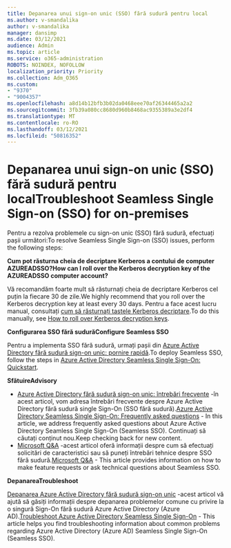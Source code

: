```yaml
---
title: Depanarea unui sign-on unic (SSO) fără sudură pentru local
ms.author: v-smandalika
author: v-smandalika
manager: dansimp
ms.date: 03/12/2021
audience: Admin
ms.topic: article
ms.service: o365-administration
ROBOTS: NOINDEX, NOFOLLOW
localization_priority: Priority
ms.collection: Adm_O365
ms.custom:
- "9370"
- "9004357"
ms.openlocfilehash: a8d14b12bfb3b02da0468eee70af26344465a2a2
ms.sourcegitcommit: 3fb39a080cc8680d960b8468ac9355389a3e2df4
ms.translationtype: MT
ms.contentlocale: ro-RO
ms.lasthandoff: 03/12/2021
ms.locfileid: "50816352"
---
```

# <a name="troubleshoot-seamless-single-sign-on-sso-for-on-premises"></a><span data-ttu-id="c4737-102">Depanarea unui sign-on unic (SSO) fără sudură pentru local</span><span class="sxs-lookup"><span data-stu-id="c4737-102">Troubleshoot Seamless Single Sign-on (SSO) for on-premises</span></span>

<span data-ttu-id="c4737-103">Pentru a rezolva problemele cu sign-on unic (SSO) fără sudură, efectuați pașii următori:</span><span class="sxs-lookup"><span data-stu-id="c4737-103">To resolve Seamless Single Sign-on (SSO) issues, perform the following steps:</span></span>

<span data-ttu-id="c4737-104">**Cum pot răsturna cheia de decriptare Kerberos a contului de computer AZUREADSSO?**</span><span class="sxs-lookup"><span data-stu-id="c4737-104">**How can I roll over the Kerberos decryption key of the AZUREADSSO computer account?**</span></span>

<span data-ttu-id="c4737-105">Vă recomandăm foarte mult să răsturnați cheia de decriptare Kerberos cel puțin la fiecare 30 de zile.</span><span class="sxs-lookup"><span data-stu-id="c4737-105">We highly recommend that you roll over the Kerberos decryption key at least every 30 days.</span></span> <span data-ttu-id="c4737-106">Pentru a face acest lucru manual, consultați [cum să răsturnați tastele Kerberos decriptare](https://docs.microsoft.com/azure/active-directory/hybrid/how-to-connect-sso-faq#).</span><span class="sxs-lookup"><span data-stu-id="c4737-106">To do this manually, see [How to roll over Kerberos decryption keys](https://docs.microsoft.com/azure/active-directory/hybrid/how-to-connect-sso-faq#).</span></span>

<span data-ttu-id="c4737-107">**Configurarea SSO fără sudură**</span><span class="sxs-lookup"><span data-stu-id="c4737-107">**Configure Seamless SSO**</span></span>

<span data-ttu-id="c4737-108">Pentru a implementa SSO fără sudură, urmați pașii din [Azure Active Directory fără sudură sign-on unic: pornire rapidă](https://docs.microsoft.com/azure/active-directory/hybrid/how-to-connect-sso-quick-start#step-5-roll-over-keys).</span><span class="sxs-lookup"><span data-stu-id="c4737-108">To deploy Seamless SSO, follow the steps in [Azure Active Directory Seamless Single Sign-On: Quickstart](https://docs.microsoft.com/azure/active-directory/hybrid/how-to-connect-sso-quick-start#step-5-roll-over-keys).</span></span>

<span data-ttu-id="c4737-109">**Sfătuire**</span><span class="sxs-lookup"><span data-stu-id="c4737-109">**Advisory**</span></span>

- <span data-ttu-id="c4737-110">[Azure Active Directory fără sudură sign-on unic: întrebări frecvente](https://docs.microsoft.com/azure/active-directory/hybrid/how-to-connect-sso-faq) -în acest articol, vom adresa întrebări frecvente despre Azure Active Directory fără sudură single Sign-On (SSO fără sudură).</span><span class="sxs-lookup"><span data-stu-id="c4737-110">[Azure Active Directory Seamless Single Sign-On: Frequently asked questions](https://docs.microsoft.com/azure/active-directory/hybrid/how-to-connect-sso-faq) - In this article, we address frequently asked questions about Azure Active Directory Seamless Single Sign-On (Seamless SSO).</span></span> <span data-ttu-id="c4737-111">Continuați să căutați conținut nou.</span><span class="sxs-lookup"><span data-stu-id="c4737-111">Keep checking back for new content.</span></span>
- <span data-ttu-id="c4737-112">[Microsoft Q&A](https://docs.microsoft.com/answers/topics/azure-ad-single-sign-on.html) -acest articol oferă informații despre cum să efectuați solicitări de caracteristici sau să puneți întrebări tehnice despre SSO fără sudură.</span><span class="sxs-lookup"><span data-stu-id="c4737-112">[Microsoft Q&A](https://docs.microsoft.com/answers/topics/azure-ad-single-sign-on.html) - This article provides information on how to make feature requests or ask technical questions about Seamless SSO.</span></span>

<span data-ttu-id="c4737-113">**Depanarea**</span><span class="sxs-lookup"><span data-stu-id="c4737-113">**Troubleshoot**</span></span>

<span data-ttu-id="c4737-114">[Depanarea Azure Active Directory fără sudură sign-on unic](https://docs.microsoft.com/azure/active-directory/hybrid/tshoot-connect-sso) -acest articol vă ajută să găsiți informații despre depanarea problemelor comune cu privire la o singură Sign-On fără sudură Azure Active Directory (Azure AD).</span><span class="sxs-lookup"><span data-stu-id="c4737-114">[Troubleshoot Azure Active Directory Seamless Single Sign-On](https://docs.microsoft.com/azure/active-directory/hybrid/tshoot-connect-sso) - This article helps you find troubleshooting information about common problems regarding Azure Active Directory (Azure AD) Seamless Single Sign-On (Seamless SSO).</span></span>







